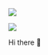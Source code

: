 

<img src="https://capsule-render.vercel.app/api?type=waving&color=auto&height=300&section=header&text=MinGuk&fontSize=90" />

<a href="버튼을 눌렀을 때 이동할 링크" target="_blank"><img src="https://img.shields.io/badge/뱃지레이블-배경색?style=뱃지모양&logo=file:///C:/Users/%EC%9D%B4%EB%AF%BC%EA%B5%AD/Downloads/42.svg&logoColor=로고색상"/></a>









<p>
Hi there 👋
</p>


<!--
**leeminguk/leeminguk** is a ✨ _special_ ✨ repository because its `README.md` (this file) appears on your GitHub profile.

Here are some ideas to get you started:

- 🔭 I’m currently working on ...
- 🌱 I’m currently learning ...
- 👯 I’m looking to collaborate on ...
- 🤔 I’m looking for help with ...
- 💬 Ask me about ...
- 📫 How to reach me: ...
- 😄 Pronouns: ...
- ⚡ Fun fact: ...
-->
